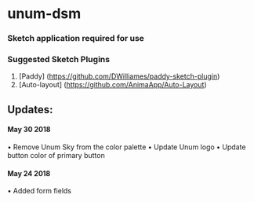 # unum-dsm

### Sketch application required for use


### Suggested Sketch Plugins

1. [Paddy] (https://github.com/DWilliames/paddy-sketch-plugin)
2. [Auto-layout] (https://github.com/AnimaApp/Auto-Layout)


## Updates:
#### May 30 2018
• Remove Unum Sky from the color palette
• Update Unum logo
• Update button color of primary button

#### May 24 2018
• Added form fields
